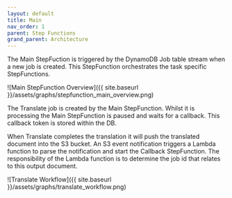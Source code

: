 ```yaml
---
layout: default
title: Main
nav_order: 1
parent: Step Functions
grand_parent: Architecture
---
```


<!--
Copyright Amazon.com, Inc. or its affiliates. All Rights Reserved.
SPDX-License-Identifier: MIT-0
-->

The Main StepFuction is triggered by the DynamoDB Job table stream when a new job is created. This StepFunction orchestrates the task specific StepFunctions.

![Main StepFunction Overview]({{ site.baseurl }}/assets/graphs/stepfunction_main_overview.png)

The Translate job is created by the Main StepFunction. Whilst it is processing the Main StepFunction is paused and waits for a callback. This callback token is stored within the DB.

When Translate completes the translation it will push the translated document into the S3 bucket. An S3 event notification triggers a Lambda function to parse the notification and start the Callback StepFunction. The responsibility of the Lambda function is to determine the job id that relates to this output document.

![Translate Workflow]({{ site.baseurl }}/assets/graphs/translate_workflow.png)